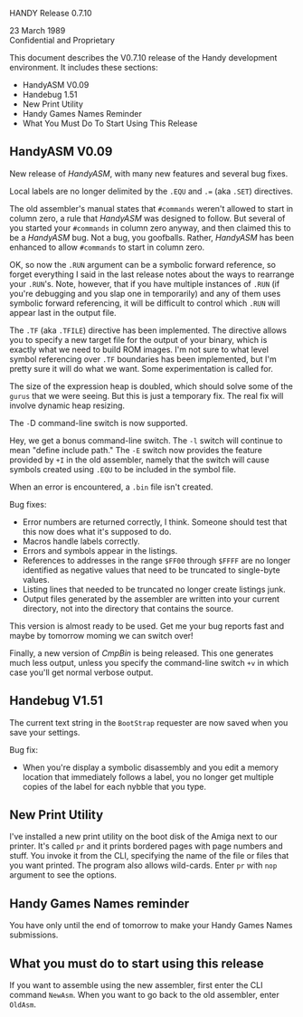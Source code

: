 HANDY Release 0.7.10

23 March 1989  
Confidential and Proprietary

This document describes the V0.7.10 release of the Handy development environment. It includes these sections:

- HandyASM V0.09
- Handebug 1.51
- New Print Utility
- Handy Games Names Reminder
- What You Must Do To Start Using This Release

## HandyASM V0.09

New release of *HandyASM*, with many new features and several bug fixes.

Local labels are no longer delimited by the `.EQU` and `.=` (aka `.SET`) directives.

The old assembler's manual states that `#commands` weren't allowed to start in column zero, a rule that *HandyASM* was designed to follow. But several of you started your `#commands` in column zero anyway, and then claimed this to be a *HandyASM* bug. Not a bug, you goofballs. Rather, *HandyASM* has been enhanced to allow `#commands` to start in column zero.

OK, so now the `.RUN` argument can be a symbolic forward reference, so forget everything I said in the last release notes about the ways to rearrange your `.RUN`'s. Note, however, that if you have multiple instances of `.RUN` (if you're debugging and you slap one in temporarily) and any of them uses symbolic forward referencing, it will be difficult to control which `.RUN` will appear last in the output file.

The `.TF` (aka `.TFILE`) directive has been implemented. The directive allows you to specify a new target file for the output of your binary, which is exactly what we need to build ROM images. I'm not sure to what level symbol referencing over `.TF` boundaries has been implemented, but I'm pretty sure it will do what we want. Some experimentation is called for.

The size of the expression heap is doubled, which should solve some of the `gurus` that we were seeing. But this is just a temporary fix. The real fix will involve dynamic heap resizing.

The `-`D command-line switch is now supported.

Hey, we get a bonus command-line switch. The `-l` switch will continue to mean "define include path." The `-E` switch now provides the feature provided by `+I` in the old assembler, namely that the switch will cause symbols created using `.EQU` to be included in the symbol file.

When an error is encountered, a `.bin` file isn't created.

Bug fixes:

- Error numbers are returned correctly, I think. Someone should test that this now does what it's supposed to do.
- Macros handle labels correctly.
- Errors and symbols appear in the listings.
- References to addresses in the range `$FF00` through `$FFFF` are no longer identified as negative values that need to be truncated to single-byte values.
- Listing lines that needed to be truncated no longer create listings junk.
- Output files generated by the assembler are written into your current directory, not into the directory that contains the source.

This version is almost ready to be used. Get me your bug reports fast and maybe by tomorrow moming we can switch over!

Finally, a new version of *CmpBin* is being released. This one generates much less output, unless you specify the command-line switch `+v` in which case you'll get normal verbose output.

## Handebug V1.51

The current text string in the `BootStrap` requester are now saved when you save your settings.

Bug fix:

- When you're display a symbolic disassembly and you edit a memory location that immediately follows a label, you no longer get multiple copies of the label for each nybble that you type.

## New Print Utility

I've installed a new print utility on the boot disk of the Amiga next to our printer. It's called `pr` and it prints bordered pages with page numbers and stuff. You invoke it from the CLI, specifying the name of the file or files that you want printed. The program also allows wild-cards. Enter `pr` with `nop` argument to see the options.

## Handy Games Names reminder

You have only until the end of tomorrow to make your Handy Games Names submissions.

## What you must do to start using this release

If you want to assemble using the new assembler, first enter the CLI command `NewAsm`. When you want to go back to the old assembler, enter `OldAsm`.
